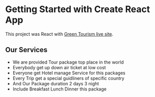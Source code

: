 # Getting Started with Create React App

This project was React with [Green Tourism live site](https://goofy-jennings-6fdc1f.netlify.app).

## Our Services
<ul>
    <li>We are provided Tour package top place in the world</li>
    <li>Everybody get up down air ticket at low cost</li>
    <li>Everyone get Hotel manage Service for this packages</li>
    <li>Every Trip get a special guidliners of specific country</li>
    <li>And Our Package duration 2 days 3 night</li>
    <li>Include Breakfast Lunch Dinner this package</li>
</ul>
